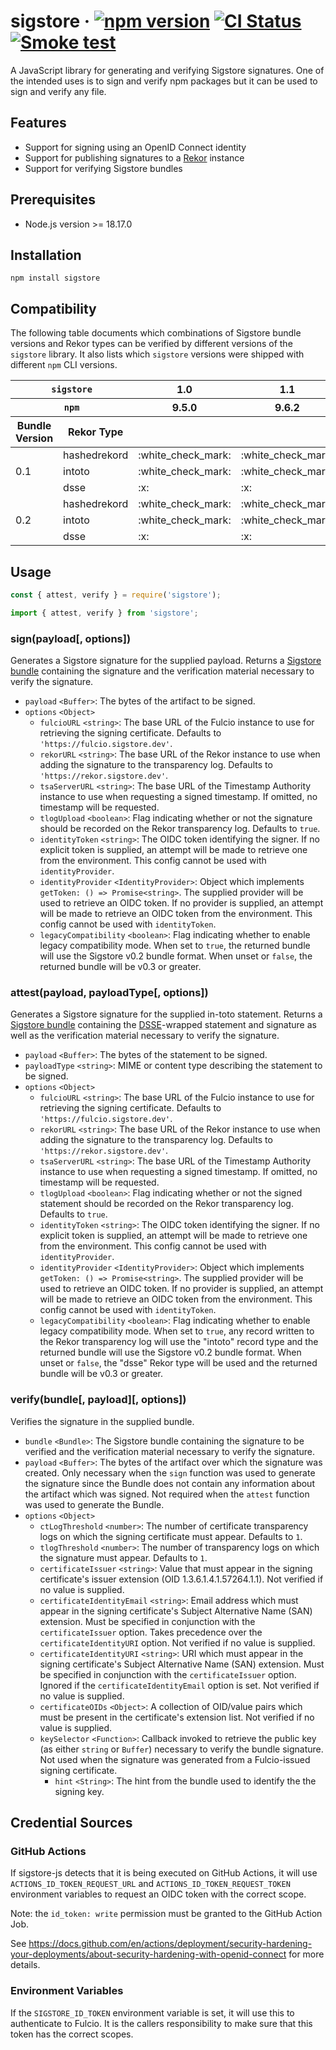 # sigstore &middot; [![npm version](https://img.shields.io/npm/v/sigstore.svg?style=flat)](https://www.npmjs.com/package/sigstore) [![CI Status](https://github.com/sigstore/sigstore-js/workflows/CI/badge.svg)](https://github.com/sigstore/sigstore-js/actions/workflows/ci.yml) [![Smoke test](https://github.com/sigstore/sigstore-js/actions/workflows/smoke-test.yml/badge.svg)](https://github.com/sigstore/sigstore-js/actions/workflows/smoke-test.yml)

A JavaScript library for generating and verifying Sigstore signatures. One of
the intended uses is to sign and verify npm packages but it can be used to sign
and verify any file.

## Features

- Support for signing using an OpenID Connect identity
- Support for publishing signatures to a [Rekor][1] instance
- Support for verifying Sigstore bundles

## Prerequisites

- Node.js version >= 18.17.0

## Installation

```
npm install sigstore
```

## Compatibility

The following table documents which combinations of Sigstore bundle versions
and Rekor types can be verified by different versions of the `sigstore`
library. It also lists which `sigstore` versions were shipped with different
`npm` CLI versions.

<table>
  <thead>
    <tr>
      <th colspan=2><code>sigstore</code></th>
      <th>1.0</th>
      <th>1.1</th>
      <th>1.2</th>
      <th>1.3</th>
      <th>1.4</th>
      <th>1.5</th>
      <th>1.6</th>
      <th>1.7</th>
      <th>1.8</th>
    </tr>
    <tr>
      <th colspan=2><code>npm</code></th>
      <th>9.5.0</th>
      <th>9.6.2</th>
      <th>9.6.3</th>
      <th>9.6.5</th>
      <th>9.6.6</th>
      <th>9.6.7</th>
      <th>9.7.2</th>
      <th>9.8.0</th>
      <th></th>
    </tr>
    <tr>
      <th>Bundle Version</th>
      <th>Rekor Type</th>
      <th colspan=9></th>
    </tr>
  </thead>
  <tbody>
    <tr>
      <td rowspan=3>0.1</td>
      <td>hashedrekord</td>
      <td>:white_check_mark:</td>
      <td>:white_check_mark:</td>
      <td>:white_check_mark:</td>
      <td>:white_check_mark:</td>
      <td>:white_check_mark:</td>
      <td>:white_check_mark:</td>
      <td>:white_check_mark:</td>
      <td>:white_check_mark:</td>
      <td>:white_check_mark:</td>
    </tr>
    <tr>
      <td>intoto</td>
      <td>:white_check_mark:</td>
      <td>:white_check_mark:</td>
      <td>:white_check_mark:</td>
      <td>:white_check_mark:</td>
      <td>:white_check_mark:</td>
      <td>:white_check_mark:</td>
      <td>:white_check_mark:</td>
      <td>:white_check_mark:</td>
      <td>:white_check_mark:</td>
    </tr>
    <tr>
      <td>dsse</td>
      <td>:x:</td>
      <td>:x:</td>
      <td>:x:</td>
      <td>:x:</td>
      <td>:x:</td>
      <td>:x:</td>
      <td>:white_check_mark:</td>
      <td>:white_check_mark:</td>
      <td>:white_check_mark:</td>
    </tr>
    <tr>
      <td rowspan=3>0.2</td>
      <td>hashedrekord</td>
      <td>:white_check_mark:</td>
      <td>:white_check_mark:</td>
      <td>:white_check_mark:</td>
      <td>:white_check_mark:</td>
      <td>:white_check_mark:</td>
      <td>:white_check_mark:</td>
      <td>:white_check_mark:</td>
      <td>:white_check_mark:</td>
      <td>:white_check_mark:</td>
    </tr>
    <tr>
      <td>intoto</td>
      <td>:white_check_mark:</td>
      <td>:white_check_mark:</td>
      <td>:white_check_mark:</td>
      <td>:white_check_mark:</td>
      <td>:white_check_mark:</td>
      <td>:white_check_mark:</td>
      <td>:white_check_mark:</td>
      <td>:white_check_mark:</td>
      <td>:white_check_mark:</td>
    </tr>
    <tr>
      <td>dsse</td>
      <td>:x:</td>
      <td>:x:</td>
      <td>:x:</td>
      <td>:x:</td>
      <td>:x:</td>
      <td>:x:</td>
      <td>:white_check_mark:</td>
      <td>:white_check_mark:</td>
      <td>:white_check_mark:</td>
    </tr>
  </tbody>
</table>

## Usage

```javascript
const { attest, verify } = require('sigstore');
```

```javascript
import { attest, verify } from 'sigstore';
```

### sign(payload[, options])

Generates a Sigstore signature for the supplied payload. Returns a
[Sigstore bundle][2] containing the signature and the verification material
necessary to verify the signature.

- `payload` `<Buffer>`: The bytes of the artifact to be signed.
- `options` `<Object>`
  - `fulcioURL` `<string>`: The base URL of the Fulcio instance to use for retrieving the signing certificate. Defaults to `'https://fulcio.sigstore.dev'`.
  - `rekorURL` `<string>`: The base URL of the Rekor instance to use when adding the signature to the transparency log. Defaults to `'https://rekor.sigstore.dev'`.
  - `tsaServerURL` `<string>`: The base URL of the Timestamp Authority instance to use when requesting a signed timestamp. If omitted, no timestamp will be requested.
  - `tlogUpload` `<boolean>`: Flag indicating whether or not the signature should be recorded on the Rekor transparency log. Defaults to `true`.
  - `identityToken` `<string>`: The OIDC token identifying the signer. If no explicit token is supplied, an attempt will be made to retrieve one from the environment. This config cannot be used with `identityProvider`.
  - `identityProvider` `<IdentityProvider>`: Object which implements `getToken: () => Promise<string>`. The supplied provider will be used to retrieve an OIDC token. If no provider is supplied, an attempt will be made to retrieve an OIDC token from the environment. This config cannot be used with `identityToken`.
  - `legacyCompatibility` `<boolean>`: Flag indicating whether to enable legacy compatibility mode. When set to `true`, the returned bundle will use the Sigstore v0.2 bundle format. When unset or `false`, the returned bundle will be v0.3 or greater.

### attest(payload, payloadType[, options])

Generates a Sigstore signature for the supplied in-toto statement. Returns a
[Sigstore bundle][2] containing the [DSSE][3]-wrapped statement and signature
as well as the verification material necessary to verify the signature.

- `payload` `<Buffer>`: The bytes of the statement to be signed.
- `payloadType` `<string>`: MIME or content type describing the statement to be signed.
- `options` `<Object>`
  - `fulcioURL` `<string>`: The base URL of the Fulcio instance to use for retrieving the signing certificate. Defaults to `'https://fulcio.sigstore.dev'`.
  - `rekorURL` `<string>`: The base URL of the Rekor instance to use when adding the signature to the transparency log. Defaults to `'https://rekor.sigstore.dev'`.
  - `tsaServerURL` `<string>`: The base URL of the Timestamp Authority instance to use when requesting a signed timestamp. If omitted, no timestamp will be requested.
  - `tlogUpload` `<boolean>`: Flag indicating whether or not the signed statement should be recorded on the Rekor transparency log. Defaults to `true`.
  - `identityToken` `<string>`: The OIDC token identifying the signer. If no explicit token is supplied, an attempt will be made to retrieve one from the environment. This config cannot be used with `identityProvider`.
  - `identityProvider` `<IdentityProvider>`: Object which implements `getToken: () => Promise<string>`. The supplied provider will be used to retrieve an OIDC token. If no provider is supplied, an attempt will be made to retrieve an OIDC token from the environment. This config cannot be used with `identityToken`.
  - `legacyCompatibility` `<boolean>`: Flag indicating whether to enable legacy compatibility mode. When set to `true`, any record written to the Rekor transparency log will use the "intoto" record type and the returned bundle will use the Sigstore v0.2 bundle format. When unset or `false`, the "dsse" Rekor type will be used and the returned bundle will be v0.3 or greater.

### verify(bundle[, payload][, options])

Verifies the signature in the supplied bundle.

- `bundle` `<Bundle>`: The Sigstore bundle containing the signature to be verified and the verification material necessary to verify the signature.
- `payload` `<Buffer>`: The bytes of the artifact over which the signature was created. Only necessary when the `sign` function was used to generate the signature since the Bundle does not contain any information about the artifact which was signed. Not required when the `attest` function was used to generate the Bundle.
- `options` `<Object>`
  - `ctLogThreshold` `<number>`: The number of certificate transparency logs on which the signing certificate must appear. Defaults to `1`.
  - `tlogThreshold` `<number>`: The number of transparency logs on which the signature must appear. Defaults to `1`.
  - `certificateIssuer` `<string>`: Value that must appear in the signing certificate's issuer extension (OID 1.3.6.1.4.1.57264.1.1). Not verified if no value is supplied.
  - `certificateIdentityEmail` `<string>`: Email address which must appear in the signing certificate's Subject Alternative Name (SAN) extension. Must be specified in conjunction with the `certificateIssuer` option. Takes precedence over the `certificateIdentityURI` option. Not verified if no value is supplied.
  - `certificateIdentityURI` `<string>`: URI which must appear in the signing certificate's Subject Alternative Name (SAN) extension. Must be specified in conjunction with the `certificateIssuer` option. Ignored if the `certificateIdentityEmail` option is set. Not verified if no value is supplied.
  - `certificateOIDs` `<Object>`: A collection of OID/value pairs which must be present in the certificate's extension list. Not verified if no value is supplied.
  - `keySelector` `<Function>`: Callback invoked to retrieve the public key (as either `string` or `Buffer`) necessary to verify the bundle signature. Not used when the signature was generated from a Fulcio-issued signing certificate.
    - `hint` `<String>`: The hint from the bundle used to identify the the signing key.

## Credential Sources

### GitHub Actions

If sigstore-js detects that it is being executed on GitHub Actions, it will use `ACTIONS_ID_TOKEN_REQUEST_URL`
and `ACTIONS_ID_TOKEN_REQUEST_TOKEN` environment variables to request an OIDC token with the correct scope.

Note: the `id_token: write` permission must be granted to the GitHub Action Job.

See https://docs.github.com/en/actions/deployment/security-hardening-your-deployments/about-security-hardening-with-openid-connect
for more details.

### Environment Variables

If the `SIGSTORE_ID_TOKEN` environment variable is set, it will use this to authenticate to Fulcio.
It is the callers responsibility to make sure that this token has the correct scopes.

[1]: https://github.com/sigstore/rekor
[2]: https://github.com/sigstore/protobuf-specs/blob/9b722b68a717778ba4f11543afa4ef93205ab502/protos/sigstore_bundle.proto#L63-L84
[3]: https://github.com/secure-systems-lab/dsse
[4]: https://github.com/sigstore/cosign

